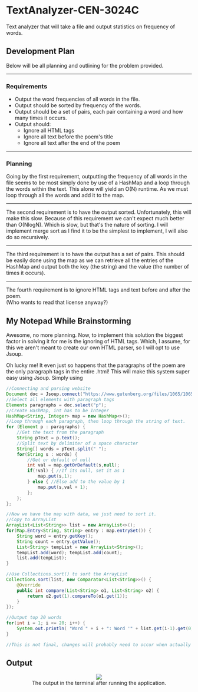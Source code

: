 
  
# TextAnalyzer-CEN-3024C

Text analyzer that will take a file and output statistics on frequency of words.
## Development Plan
Below will be all planning and outlining for the problem provided.
<hr>

### Requirements
- Output the word frequencies of all words in the file.
- Output should be sorted by frequency of the words.
- Output should be a set of pairs, each pair containing a word and how many times it occurs.
- Output should:
	- Ignore all HTML tags
	- Ignore all text before the poem's title
	- Ignore all text after the end of the poem
<hr>

### Planning
Going by the first requirement, outputting the frequency of all words in the file seems to be most simply done by use of a HashMap and a loop through the words within the text. This alone will yield an O(N) runtime. As we must loop through all the words and add it to the map.<br><hr>

The second requirement is to have the output sorted. Unfortunately, this will make this slow. Because of this requirement we can't expect much better than O(NlogN). Which is slow, but that's the nature of sorting. I will implement merge sort as I find it to be the simplest to implement, I will also do so recursively.<br><hr>

The third requirement is to have the output has a set of pairs. This should be easily
done using the map as we can retrieve all the entries of the HashMap and output both the key (the string) and the value (the number of times it occurs).<br><hr>

The fourth requirement is to ignore HTML tags and text before and after the poem.<br/>(Who wants to read that license anyway?)

## My Notepad While Brainstorming
Awesome, no more planning. Now, to implement this solution the biggest factor in solving it for me is the ignoring of HTML tags. Which, I assume, for this we aren't meant to create our own HTML parser, so I will opt to use Jsoup. 

Oh lucky me! It even just so happens that the paragraphs of the poem are the only paragraph tags in the entire .html! This will make this system super easy using Jsoup. Simply using 
```java
//Connecting and parsing website
Document doc = Jsoup.connect("https://www.gutenberg.org/files/1065/1065-h/1065-h.htm").get();
//Select all elements with paragraph tags
Elements paragraphs = doc.select("p");
//Create HashMap, int has to be Integer
HashMap<String, Integer> map = new HashMap<>();
//Loop through each paragraph, then loop through the string of text.
for (Element p : paragraphs) {
	//Get the text from the paragraph
	String pText = p.text();
	//Split text by delimiter of a space character
	String[] words = pText.split(" ");
	for(String s : words) {
		//Get or default of null
		int val = map.getOrDefault(s,null);
		if(!val) { //If its null, set it as 1
			map.put(s,1);
		} else { //Else add to the value by 1
			map.put(s,val + 1);
		};
	};
};

//Now we have the map with data, we just need to sort it.
//Copy to ArrayList
ArrayList<List<String>> list = new ArrayList<>();
for(Map.Entry<String, String> entry : map.entrySet()) {
	String word = entry.getKey();
	String count = entry.getValue();
	List<String> tempList = new ArrayList<String>();
	tempList.add(word); tempList.add(count);
	list.add(tempList);
}

//Use Collections.sort() to sort the ArrayList
Collections.sort(list, new Comparator<List<String>>() {
	@Override
	public int compare(List<String> o1, List<String> o2) {
		return o2.get(1).compareTo(o1.get(1));
	}
});

//Output top 20 words
for(int i = 1; i <= 20; i++) {
	System.out.println( "Word " + i + ": Word '" + list.get(i-1).get(0) + "' Count " + list.get(i-1).get(1) );
}

//This is not final, changes will probably need to occur when actually writing the code.
```

## Output
<p align='center'>
	<img src="https://imgur.com/IkO7cx5.png"><br/>
	The output in the terminal after running the application.
</p>
